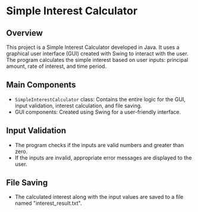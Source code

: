 # Simple Interest Calculator

## Overview
This project is a Simple Interest Calculator developed in Java. It uses a graphical user interface (GUI) created with Swing to interact with the user. The program calculates the simple interest based on user inputs: principal amount, rate of interest, and time period.

## Main Components
- `SimpleInterestCalculator` class: Contains the entire logic for the GUI, input validation, interest calculation, and file saving.
- GUI components: Created using Swing for a user-friendly interface.

## Input Validation
- The program checks if the inputs are valid numbers and greater than zero.
- If the inputs are invalid, appropriate error messages are displayed to the user.

## File Saving
- The calculated interest along with the input values are saved to a file named "interest_result.txt".
